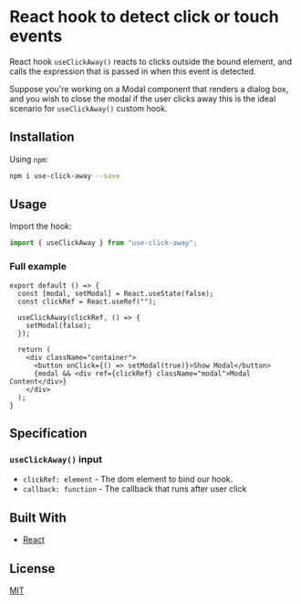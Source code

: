 # React hook to detect click or touch events

React hook `useClickAway()` reacts to clicks outside the bound element, and calls the expression that is passed in when this event is detected.

Suppose you're working on a Modal component that renders a dialog box, and you wish to close the modal if the user clicks away this is the ideal scenario for `useClickAway()` custom hook.

## Installation

Using `npm`:

```bash
npm i use-click-away --save
```

## Usage

Import the hook:

```javascript
import { useClickAway } from "use-click-away";
```

### Full example

```
export default () => {
  const [modal, setModal] = React.useState(false);
  const clickRef = React.useRef("");

  useClickAway(clickRef, () => {
    setModal(false);
  });

  return (
    <div className="container">
      <button onClick={() => setModal(true)}>Show Modal</button>
      {modal && <div ref={clickRef} className="modal">Modal Content</div>}
    </div>
  );
}

```

## Specification

### `useClickAway()` input

- `clickRef: element` - The dom element to bind our hook.
- `callback: function` - The callback that runs after user click

## Built With

- [React](https://reactjs.org/)

## License

[MIT](./LICENSE.md)
